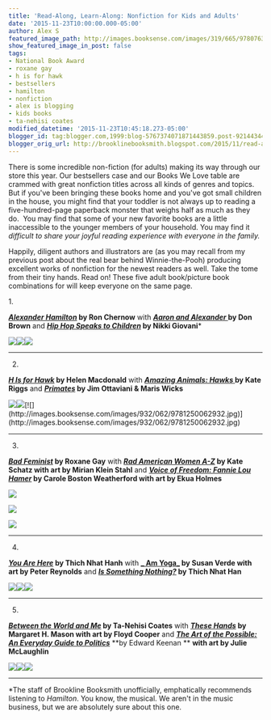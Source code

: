 ```yaml
---
title: 'Read-Along, Learn-Along: Nonfiction for Kids and Adults'
date: '2015-11-23T10:00:00.000-05:00'
author: Alex S
featured_image_path: http://images.booksense.com/images/319/665/9780763665319.jpg
show_featured_image_in_post: false
tags:
- National Book Award
- roxane gay
- h is for hawk
- bestsellers
- hamilton
- nonfiction
- alex is blogging
- kids books
- ta-nehisi coates
modified_datetime: '2015-11-23T10:45:18.273-05:00'
blogger_id: tag:blogger.com,1999:blog-5767374071871443859.post-9214434478182440403
blogger_orig_url: http://brooklinebooksmith.blogspot.com/2015/11/read-along-learn-along-nonfiction-for.html
---
```

There is some incredible non-fiction (for adults) making its way through our store this year. Our bestsellers case and our Books We Love table are crammed with great nonfiction titles across all kinds of genres and topics. But if you've been bringing these books home and you've got small children in the house, you might find that your toddler is not always up to reading a five-hundred-page paperback monster that weighs half as much as they do.  You may find that some of your new favorite books are a little inaccessible to the younger members of your household. You may find it _difficult to share your joyful reading experience with everyone in the family._

Happily, diligent authors and illustrators are (as you may recall from my previous post about the real bear behind Winnie-the-Pooh) producing excellent works of nonfiction for the newest readers as well. Take the tome from their tiny hands. Read on! These five adult book/picture book combinations for will keep everyone on the same page.

1\.



**[_Alexander Hamilton_](http://www.brooklinebooksmith-shop.com/book/9780143034759) by Ron Chernow**
with
**[_Aaron and Alexander_ ](http://www.brooklinebooksmith-shop.com/book/9781596439986)by Don Brown** and
**[_Hip Hop Speaks to Children_](http://www.brooklinebooksmith-shop.com/book/9781402210488) by Nikki Giovani***

[![](https://raymondpronk.files.wordpress.com/2010/04/alexander_hamilton_ron_chernow.jpg)](https://raymondpronk.files.wordpress.com/2010/04/alexander_hamilton_ron_chernow.jpg)[![](http://ecx.images-amazon.com/images/I/51uJJMpSx5L._SY377_BO1,204,203,200_.jpg)](http://ecx.images-amazon.com/images/I/51uJJMpSx5L._SY377_BO1,204,203,200_.jpg)[![](http://images.booksense.com/images/488/210/9781402210488.jpg)](http://images.booksense.com/images/488/210/9781402210488.jpg)

---

2.

**[_H Is for Hawk_](http://www.brooklinebooksmith-shop.com/book/9780802123411) by Helen Macdonald**
with
**[_Amazing Animals: Hawks_ ](http://www.brooklinebooksmith-shop.com/book/9781628320909)by Kate Riggs** and
**[_Primates_](http://www.brooklinebooksmith-shop.com/book/9781250062932) by Jim Ottaviani & Maris Wicks**


[![](https://stancarey.files.wordpress.com/2015/01/helen-macdonald-h-is-for-hawk-book-cover.jpg)](https://stancarey.files.wordpress.com/2015/01/helen-macdonald-h-is-for-hawk-book-cover.jpg)[![](http://www.chroniclebooks.com/media/catalog/product/cache/1/large_image/9df78eab33525d08d6e5fb8d27136e95/9781628320909_350.jpg)](https://images-blogger-opensocial.googleusercontent.com/gadgets/proxy?url=http%3A%2F%2Fwww.chroniclebooks.com%2Fmedia%2Fcatalog%2Fproduct%2Fcache%2F1%2Flarge_image%2F9df78eab33525d08d6e5fb8d27136e95%2F9781628320909_350.jpg&container=blogger&gadget=a&rewriteMime=image%2F*)[![](http://images.booksense.com/images/932/062/9781250062932.jpg)](http://images.booksense.com/images/932/062/9781250062932.jpg)

---

3.

**[_Bad Feminist_](http://www.brooklinebooksmith-shop.com/book/9780062282712) by Roxane Gay**
with **[_Rad American Women A-Z_](http://www.brooklinebooksmith-shop.com/book/9780872866836) by Kate Schatz with art by Mirian Klein Stahl** and
**[_Voice of Freedom: Fannie Lou Hamer_](http://www.brooklinebooksmith-shop.com/book/9780763665319) by Carole Boston Weatherford with art by Ekua Holmes**

[![](http://brevitymag.com/wp-content/uploads/2015/01/z_feminist.jpg)](http://www.chroniclebooks.com/media/catalog/product/cache/1/large_image/9df78eab33525d08d6e5fb8d27136e95/9781628320909_350.jpg)

[![](http://www.citylights.com/Resources/titles/87286100228580/Images/87286100228580L.jpg)](http://www.citylights.com/Resources/titles/87286100228580/Images/87286100228580L.jpg)

[![](http://images.booksense.com/images/319/665/9780763665319.jpg)](http://images.booksense.com/images/319/665/9780763665319.jpg)



---

4.



**[_You Are Here_](http://www.brooklinebooksmith-shop.com/book/9781590308387) by Thich Nhat Hanh**
with
**[_ Am Yoga_](http://www.brooklinebooksmith-shop.com/book/9781419716645) by Susan Verde with art by Peter Reynolds** and
**[_Is Something Nothing?_](http://www.brooklinebooksmith-shop.com/book/9781937006655) by Thich Nhat Han**

[![](http://ecx.images-amazon.com/images/I/41nU4md6EWL._SX329_BO1,204,203,200_.jpg)](http://ecx.images-amazon.com/images/I/41nU4md6EWL._SX329_BO1,204,203,200_.jpg)[![](http://ecx.images-amazon.com/images/I/51jPTytrhaL._SX497_BO1,204,203,200_.jpg)](http://ecx.images-amazon.com/images/I/51jPTytrhaL._SX497_BO1,204,203,200_.jpg)[![](http://images.booksense.com/images/655/006/9781937006655.jpg)](http://images.booksense.com/images/655/006/9781937006655.jpg)

---

5.

**_[Between the World and Me](http://www.brooklinebooksmith-shop.com/book/9780812993547)_ by Ta-Nehisi Coates**
with
**_[These Hands](http://www.brooklinebooksmith-shop.com/book/9780547215662)_ by Margaret H. Mason with art by Floyd Cooper** and
[_**The Art of the Possible: An Everyday Guide to Politics**_](http://www.brooklinebooksmith-shop.com/book/9781771470681) **by Edward Keenan **
**with art by Julie McLaughlin**

[![](http://images.booksense.com/images/547/993/9780812993547.jpg)](http://images.booksense.com/images/547/993/9780812993547.jpg)[![](http://images.booksense.com/images/662/215/9780547215662.jpg)](http://images.booksense.com/images/662/215/9780547215662.jpg)[![](http://images.booksense.com/images/681/470/9781771470681.jpg)](http://images.booksense.com/images/681/470/9781771470681.jpg)

---

*The staff of Brookline Booksmith unofficially, emphatically recommends listening to _Hamilton_. You know, the musical. We aren't in the music business, but we are absolutely sure about this one.
